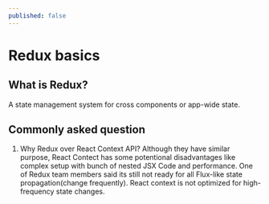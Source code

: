 ```yaml
---
published: false
---
```

# Redux basics


## What is Redux?

A state management system for cross components or app-wide state. 







## Commonly asked question 

1. Why Redux over React Context API?
Although they have similar purpose, React Contect has some potentional disadvantages like complex setup with bunch of nested JSX Code and performance. One of Redux team members said its still not ready for all Flux-like state propagation(change frequently). React context is not optimized for high-frequency state changes. 
